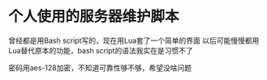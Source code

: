 个人使用的服务器维护脚本
=======
曾经都是用Bash script写的，现在用Lua套了一个简单的界面
以后可能慢慢都用Lua替代原本的功能，bash script的语法我实在是习惯不了

密码用aes-128加密，不知道可靠性够不够，希望没啥问题